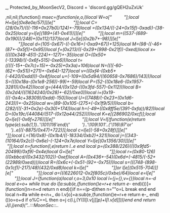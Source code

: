 _, Protected_by_MoonSecV2, Discord = 'discord.gg/gQEH2uZxUk'


,nil,nil;(function() _msec=(function(e,o,l)local W=o["    ​  ​ "];local H=l[e[(0x8e0e/57)]][e["   ​     "]];local C=(28/0x7)/(((-116+0x27b0)/124)+-79)local _=(0x134/((-24+0x15f)-0xad))-(38-0x25)local y=l[e[(189+(41-0x41))]][e["   ​       "]];local m=((537-(689-0x190))/248)+(0x112/137)local J=l[e[(0x2b7+-98)]][e["                "]]local d=(105-0x67)-((-0x16+(-0xa9+67))+125)local M=(98-((-46+(87+-0x5f))+0x95))local f=(0x213/((-0x29+(998-0x21f))-0xed))local x=((((0x348-451)-224)+-127)+-35)local O=(0x50+(-13398/((-0x6f+515)-0xe6)))local t=(((((-15+-0x7c)+15)+-0x25)+0x3a)+106)local N=((((-60-(62+-0x51))+271)+-0x64)-127)local v=((0xf4-(0xb5+(-4420/0xdd)))-0x4f)local u=(-109+(0x5d94/((60658-0x7686)/143)))local S=(((0x18a-(0x1e8-256))-99)+-59)local P=(52-((0x18e6-(0x1957-3281))/0x42))local g=(444/(0x12d-((0x3fd-557)-0x112)))local B=(0x2d4/(((1624240/0x28)+-62)/0xe0))local i=(0x19-(((-0x4c+38309)/0xdd)-150))local U=((7488/(-0x23+(0x1d6-243)))+-0x25)local w=(89-(0x105-(275+(-0x1f9/5))))local b=(282/(((-31+0x2e)-0x30)+174))local h=(-49+((0x8ff5e/(391-0xfa))/82))local D=(0x19c/(44084/(517-(0x12a44/252))))local K=e[(286902/0xcf)];local Q=l[e[(-0x6f+276)]][e["                "]];local V=l[(function(e)return type(e):sub(1,1)..'\101\116'end)('        ')..'\109\101'..('\116\97'or'​       ')..e[((-8875/0x47)+722)]];local c=l[e[(-58+0x28f)]][e[" ​              "]];local L=(16/0x8)-(0x1b4/((-18334/0xb2)+321))local j=((343-(10164/0x2c))-0x6e)-(-124+0x7e)local Y=l[e[(0x1356/30)]][e["​          "]];local n=function(l,e)return l..e end local p=(0x388/226)*(((0x9fd5-20499)/0xf9)-0x4e)local G=l[e["                   "]];local r=(0x80-126)*((0xbbcd/(0x3432/102))-0xef)local A=(0x436+-54)*(0x6d+(-4815/(-52+(22989/0xed))))local R=(0x6c+(-0x51-(92+-0x75)))local s=(((748-(898-0x1cf))-217)/48)*(432/0xd8)local k=l[e["           "]]or l[e[(0x515-704)]][e["           "]];local a=(((6226012-0x2f805c)/0xbe)/64)local e=l[e["​​  ​​     "]];local J=(function(a)local r,o=3,0x10 local l={j={},v={}}local n=-d local e=o+_ while true do l[a:sub(e,(function()e=r+e return e-_ end)())]=(function()n=n+d return n end)()if n==(p-d)then n=""o=L break end end local n=#a while e<n+_ do l.v[o]=a:sub(e,(function()e=r+e return e-_ end)())o=o+d if o%C==L then o=j c(l.j,(Y((l[l.v[j]]*p)+l[l.v[d]])))end end return J(l.j)end)("..:::MoonSec::..                ​                                           ​                                    ​​                     ​​                   ​                         ​                                     ​  ​      ​                                                       ​​                              ​                                                                                                                       ​                      ​     ​                             ​  ​​     ​        ​                           ​                    ​                                                                     ​                    ​​       ​                        ​                                             ​                         ​​  ​                ​​                ​                        ​                                                                           ​                         ​          ​                        ​                                                                                     ​                ​                    ​                                                          ​    ​              ​   ​           ​                     ​              ​         ​                                                   ​                                                              ​               ​ ​                    ​  ​                                       ​                   ​        ​                                                      ​              ​      ​          ​ ​  ​                                                               ​               ​                    ​  ​     ​                     ​             ​                         ​         ​                                  ​ ​      ​            ​ ​         ​                                                      ​                           ​                   ​ ​               ​   ​                                          ​              ​         ​                ​                                   ​                                                                                    ​                     ​                                                   ​                ​​                                                  ​      ​                                      ​     ​                                            ​                         ​     ​       ​      ​                                                                             ​              ​              ​       ​                                                                                    ​     ​           ​                   ​                       ​             ​                   ​                                                      ​                 ​ ​                                                                                ​                                    ​                                         ​        ​                                                                          ​                                          ​ ​          ​      ​   ​                                    ​                                         ​                                     ​                                       ​                                                                                                                      ​                   ​                                          ​                    ​                  ​                                           ​                     ​                   ​                                       ​                                                                        ​     ​         ​               ​                                                                                   ​                                         ​                        ​               ​     ​                                  ​                                           ​                     ​              ​    ​​                    ​                                          ​                                   ​  ​                                      ​                                       ​                                      ​  ​         ​                                                                    ​                   ​                                     ​   ​                                    ​                      ​                 ​                                       ​                                      ​​                                                                ​                 ​                  ​                                          ​                            ​           ​                                        ​       ​                                                 ​                         ​                                               ​              ​                  ​                   ​                             ​          ​                                         ​                                            ​                                        ​   ​                                  ​  ​                      ​                                                        ​ ​              ​  ​          ​         ​        ​            ​ ​                    ​                ​                                      ​                                                          ​                    ​​                     ​                     ​                ​                   ​                 ​       ​                                     ​                                                               ​                ​                                     ​                         ​          ​                                    ​                                            ​                   ​                                        ​                                          ​                         ​                                                                              ​                ​                                         ​            ​       ​              ​       ​                     ​                                       ​                       ​          ​  ​  ​                  ​              ​                                                             ​                ​                                  ​      ​                                        ​                   ​                      ​                ​                                       ​                                      ​                       ​    ​             ​                                      ​          ​                           ​                                        ​     ​                 ​                                         ​                                     ​​                                      ​                                      ​                                                                ​                ​                                     ​                         ​                                                                ​                  ​                                        ​                                     ​​                                                                                   ​    ​                                          ​              ​                                      ​                                                                                      ​                                      ​ ​                                    ​                                           ​                                        ​          ​        ​                                        ​                                                  ​               ​   ​             ​      ​                     ​                                                                    ​                  ​ ​                                      ​                   ​                   ​                      ​                                      ​                                             ​                                           ​​                ​    ​             ​                                       ​        ​                                                                           ​                   ​            ​                            ​                                       ​​                                           ​                                      ​                        ​                                ​                 ​      ​           ​                                                                                                              ​                 ​                                      ​                                          ​                                          ​​                    ​                   ​                                                              ​        ​ ​                 ​            ​        ​                                                               ​               ​                                        ​                                                                 ​                       ​                                                                ​                  ​ ​      ​                                ​                                      ​                                        ​                      ​                 ​                                          ​         ​           ​       ​                                 ​                                        ​                                        ​                                                                                        ​                      ​                 ​                                                              ​                                          ​          ​                             ​                                          ​                                      ​ ​                                      ​                     ​                   ​        ​            ​               ​​                     ​               ​                             ​     ​                                    ​                             ​           ​                                        ​                                        ​                                        ​                                       ​                            ​                                        ​                                        ​    ​​                                          ​                                ​              ​  ​                                                                             ​​               ​           ​         ​               ​        ​                                        ​                                       ​                                        ​                   ​                     ​                                     ​                          ​           ​                                          ​                        ​                                       ​                                       ​                  ​                   ​                     ​                   ​                    ​                  ​                   ​                  ​                  ​                                                                                ​     ​             ​                   ​    ​                  ​                      ​                                               ​        ​        ​      ​              ​                   ​       ​   ​           ​                                     ​         ​                              ​                                        ​                                        ​                                           ​  ​                     ​             ​                                        ​                                        ​              ​                             ​                 ​                                                                   ​                    ​                             ​                                   ​            ​                                                               ​                                ​                                       ​                                           ​                                       ​  ​                                        ​                                      ​                                        ​                                       ​                                                   ​                   ​   ​                 ​            ​         ​                             ​                           ​​         ​    ​                 ​                                ​   ​    ​              ​     ​            ​                  ​                    ​                                            ​                                     ​                          ​           ​                                                                               ​                                        ​                                                                                                     ​                                        ​                                        ​                                      ​                                           ​    ​                ​                                   ​                           ​                            ​  ​              ​                            ​                                ​                                                                                 ​                                                                  ​                    ​​                         ​              ​                     ​               ​                         ​                                         ​                                      ​                                                                                  ​        ​    ​​                          ​                ​    ​  ​                                                  ​    ​            ​                                ​        ​     ​                          ​   ​                                        ​                      ​                ​                                                                                  ​                         ​                                          ​                                        ​                            ​                                                                           ​                                                                  ​   ​            ​                                                                 ​                   ​                 ​         ​                      ​                                            ​           ​                                              ​             ​                  ​ ​                       ​                ​                     ​                                            ​                                      ​                                        ​                                        ​    ​                                 ​​                                      ​​                                        ​                   ​                                           ​     ​        ​                                                                                                                                  ​        ​                                                                       ​                           ​                              ​                 ​                      ​                     ​        ​                             ​                                      ​                                                               ​                ​                                         ​                     ​                                          ​                                       ​                            ​                                                 ​                                               ​                      ​                ​                                              ​        ​                    ​  ​                   ​                                        ​                                        ​                                          ​                                        ​                    ​                                                           ​                     ​                                        ​               ​       ​                  ​                    ​                       ​                                                    ​                             ​   ​                                   ​      ​                                ​                      ​                                         ​                                         ​                                        ​                        ​                 ​                                        ​​                    ​                  ​                                       ​                     ​                                        ​                                ​            ​                   ​                                                ​         ​ ​                                  ​           ​                                                                                     ​                       ​                       ​     ​                                                                    ​             ​      ​                                               ​      ​                                             ​                                                          ​                                                                                                                                           ​                         ​                         ​                   ​            ​      ​         ​                                 ​                                       ​                                      ​                                                                ​                ​                                      ​                     ​                     ​​                                        ​                      ​                     ​                     ​                                        ​                            ​          ​                                         ​                                       ​                      ​                ​ ​                                    ​  ​          ​     ​                        ​                       ​                                      ​                                       ​                                          ​​       ​                 ​            ​                                         ​                                                                                 ​                       ​                                        ​                                          ​                                     ​                                        ​                                                                                  ​​                                            ​                     ​                                          ​                                     ​                                                                                  ​                                      ​                                                             ​                    ​                    ​                       ​​             ​                               ​         ​             ​                        ​      ​                                                                  ​       ​                                                    ​            ​                ​                     ​                                      ​   ​          ​        ​                  ​    ​                                  ​                          ​              ​     ​      ​                         ​                    ​               ​                                  ​  ​                     ​                                         ​                                        ​ ​                                        ​                                      ​                                          ​                  ​  ​                  ​                                                              ​                                       ​                                           ​    ​                                  ​  ​                                          ​ ​                                      ​                                  ​        ​                                                              ​                                        ​                                           ​                                        ​                                       ​                   ​                      ​                    ​                               ​                    ​           ​         ​       ​                           ​         ​   ​​​          ​                ​                                             ​                       ​          ​                                                 ​      ​           ​​     ​                        ​ ​       ​                                ​                               ​             ​                                             ​    ​​                         ​     ​                                 ​ ​                                          ​​ ​     ​                      ​             ​              ​              ​  ​         ​  ​    ​                                          ​                ​          ​                              ​  ​ ​                 ​    ​             ​                    ​                 ​                                                                          ​                               ​​                                                                               ​   ​ ​                                      ​   ​                                     ​                        ​  ​         ​  ​                   ​                     ​             ​                   ​                                        ​                  ​  ​                         ​                 ​                                                                   ​                   ​                    ​                    ​                                      ​                     ​                  ​                                     ​                    ​                                        ​          ​           ​                                                                                                  ​ ​                           ​                                                  ​                                                          ​                         ​                        ​                    ​                  ​                                                               ​                  ​                                                              ​                                        ​               ​​          ​               ​   ​ ​                                ​                                       ​                                                               ​                ​​                               ​           ​                                                                                    ​ ​                    ​                                        ​                                       ​                                         ​                                       ​                                        ​                                                                                   ​ ​                 ​                                      ​                    ​                  ​                  ​                   ​                       ​                  ​                                                               ​               ​                                       ​                         ​                                            ​                      ​                    ​ ​                                                                               ​                                                                                       ​                                                             ​               ​             ​                                                         ​                              ​           ​    ​                               ​                       ​                                      ​                ​                            ​         ​                       ​                                                               ​                  ​                                   ​                                                  ​                                                               ​                                        ​                      ​ ​                 ​                                       ​                                     ​                  ​                   ​​                          ​           ​                                 ​                                                                    ​           ​          ​ ​                  ​                                         ​                                            ​                                                           ​  ​                  ​                                                                ​                ​                          ​         ​                       ​      ​                          ​                                                  ​ ​                                      ​                                     ​                                                               ​                  ​                                                            ​               ​                            ​                                         ​                                        ​                                      ​           ​               ​            ​                           ​         ​                                        ​                     ​                                        ​                                         ​                                        ​    ​                    ​          ​                              ​ ​                           ​             ​​    ​         ​​                                                    ​                                             ​                                                                                ​                                          ​                              ​                                     ​                                   ​                  ​                   ​                                            ​                                        ​                                       ​​                                      ​                                        ​ ");local c=(0x1b30/232)local l=78 local o=d;local e={}e={[(58-0x39)]=function()local x,d,n,e=y(J,o,o+m);o=o+s;l=(l+(c*s))%a;return(((e+l-(c)+r*(s*C))%r)*((C*A)^C))+(((n+l-(c*C)+r*(C^m))%a)*(r*a))+(((d+l-(c*m)+A)%a)*r)+((x+l-(c*s)+A)%a);end,[(-54+(0xab+-115))]=function(e,e,e)local e=y(J,o,o);o=o+_;l=(l+(c))%a;return((e+l-(c)+A)%r);end,[(0x27-36)]=function()local e,d=y(J,o,o+C);l=(l+(c*C))%a;o=o+C;return(((d+l-(c)+r*(C*s))%r)*a)+((e+l-(c*C)+a*(C^m))%r);end,[(0x6c/27)]=function(o,e,l)if l then local e=(o/C^(e-d))%C^((l-_)-(e-d)+_);return e-e%d;else local e=C^(e-_);return(o%(e+e)>=e)and d or j;end;end,[(28+(-0x1e3/21))]=function()local l=e[(-77+0x4e)]();local o=e[(63-0x3e)]();local x=d;local n=(e[(25-0x15)](o,_,p+s)*(C^(p*C)))+l;local l=e[(52-0x30)](o,21,31);local e=((-d)^e[(92-0x58)](o,32));if(l==j)then if(n==L)then return e*j;else l=_;x=L;end;elseif(l==(r*(C^m))-_)then return(n==j)and(e*(_/L))or(e*(j/L));end;return H(e,l-((a*(s))-d))*(x+(n/(C^R)));end,[((11550/0x9a)-0x45)]=function(n,x,x)local x;if(not n)then n=e[(97/0x61)]();if(n==j)then return'';end;end;x=Q(J,o,o+n-d);o=o+n;local e=''for o=_,#x do e=K(e,Y((y(Q(x,o,o))+l)%a))l=(l+c)%r end return e;end}local function J(...)return{...},G('#',...)end local function A()local i={};local b={};local l={};local c={i,b,nil,l};local o={}local n=(1413/0x9d)local l={[(-39+0x2a)]=(function(l)return not(#l==e[(496/0xf8)]())end),[(0x7b/123)]=(function(l)return e[(430/0x56)]()end),[(0x0/152)]=(function(l)return e[((200-0xa2)-32)]()end),[(0xb8/46)]=(function(l)local d=e[(0x33+-45)]()local e=''local l=1 for o=1,#d do l=(l+n)%a e=K(e,Y((y(d:sub(o,o))+l)%r))end return e end)};local n=e[(0x72-113)]()for d=1,n do local e=e[(0x7c-122)]();local n;local e=l[e%(-0x25+85)];o[d]=e and e({});end;for r=1,e[(-0x47+72)]()do local l=e[(184/0x5c)]();if(e[(0x55-81)](l,d,_)==L)then local a=e[(0x2d+-41)](l,C,m);local n=e[(73+-0x45)](l,s,C+s);local l={e[(453/0x97)](),e[(27/0x9)](),nil,nil};local x={[(-0x16+22)]=function()l[f]=e[(0xdb/73)]();l[u]=e[(55-0x34)]();end,[(74-(-0x71+186))]=function()l[f]=e[(164/0xa4)]();end,[(0x12c/(0x10a+-116))]=function()l[x]=e[(87-0x56)]()-(C^p)end,[(240/0x50)]=function()l[O]=e[(81-0x50)]()-(C^p)l[S]=e[(0x5c+-89)]();end};x[a]();if(e[(332/(156+-0x49))](n,_,d)==_)then l[U]=o[l[h]]end if(e[((-0x13+53)+-30)](n,C,C)==d)then l[O]=o[l[t]]end if(e[(77+-0x49)](n,m,m)==_)then l[v]=o[l[S]]end i[r]=l;end end;c[3]=e[(336/(458-0x122))]();for e=_,e[(-0x43+68)]()do b[e-_]=A();end;return c;end;local function L(e,j,c)local o=e[C];local r=e[m];local e=e[d];return(function(...)local Y={};local A={...};local m=J local l=d;local a=e;local p=o;local o={};local r=r;local y={};local e=d e*=-1 local s=e;local J=G('#',...)-_;for e=0,J do if(e>=r)then Y[e-r]=A[e+_];else o[e]=A[e+d];end;end;local e=J-r+d local e;local r;while true do e=a[l];r=e[(31-0x1e)];n=(7866747)while(-0x65+173)>=r do n-= n n=(5334474)while r<=(0x3d4/28)do n-= n n=(4008145)while(0xd7b/203)>=r do n-= n n=(1884415)while r<=(1256/0x9d)do n-= n n=(3138435)while r<=(0x2a0/224)do n-= n n=(1763893)while(0x24+-35)>=r do n-= n n=(4819000)while(0x16-22)<r do n-= n local r;local n;n=e[h];r=o[e[M]];o[n+1]=r;o[n]=r[e[B]];l=l+d;e=a[l];o[e[U]]=o[e[O]][e[v]];l=l+d;e=a[l];n=e[i];r=o[e[t]];o[n+1]=r;o[n]=r[e[v]];l=l+d;e=a[l];o[e[i]]=c[e[t]];l=l+d;e=a[l];o[e[h]]=e[M];l=l+d;e=a[l];o[e[i]]=e[N];l=l+d;e=a[l];o[e[w]]=e[O];l=l+d;e=a[l];n=e[h]o[n]=o[n](k(o,n+d,e[f]))l=l+d;e=a[l];o[e[i]]=c[e[f]];l=l+d;e=a[l];o[e[i]]=o[e[x]][e[S]];l=l+d;e=a[l];n=e[b]o[n]=o[n](k(o,n+d,e[f]))l=l+d;e=a[l];o[e[h]]=o[e[x]][e[g]];l=l+d;e=a[l];n=e[b]o[n]=o[n](k(o,n+d,e[N]))l=l+d;e=a[l];o[e[i]]=c[e[M]];l=l+d;e=a[l];o[e[U]]=o[e[x]][e[S]];l=l+d;e=a[l];o[e[h]]=j[e[f]];l=l+d;e=a[l];n=e[h];r=o[e[t]];o[n+1]=r;o[n]=r[e[u]];l=l+d;e=a[l];n=e[h]o[n]=o[n](o[n+_])l=l+d;e=a[l];o[e[U]]=o[e[x]][e[v]];l=l+d;e=a[l];o[e[i]]=j[e[x]];l=l+d;e=a[l];n=e[i];r=o[e[f]];o[n+1]=r;o[n]=r[e[B]];l=l+d;e=a[l];n=e[i]o[n]=o[n](o[n+_])l=l+d;e=a[l];o[e[U]]=o[e[t]][e[B]];l=l+d;e=a[l];n=e[U]o[n]=o[n](k(o,n+d,e[f]))l=l+d;e=a[l];o[e[D]]=c[e[t]];l=l+d;e=a[l];o[e[D]]=o[e[f]][e[B]];l=l+d;e=a[l];o[e[w]]=o[e[x]][e[g]];l=l+d;e=a[l];o[e[D]]=o[e[t]][e[P]];l=l+d;e=a[l];n=e[D]o[n]=o[n](k(o,n+d,e[f]))l=l+d;e=a[l];o[e[w]]=o[e[f]]-o[e[P]];l=l+d;e=a[l];o[e[w]]=o[e[O]][e[S]];l=l+d;e=a[l];if(o[e[b]]<o[e[P]])then l=l+_;else l=e[x];end;break end while(n)/((0x1bb34/93))==3950 do local e=e[i]local n,l=m(o[e](k(o,e+d,s)))s=l+e-_ local l=0;for e=e,s do l=l+d;o[e]=n[l];end;break end;break;end while(n)/((-121+0x620))==1219 do n=(867636)while r>(0x1d-27)do n-= n local n=e[i];local r=e[B];local a=n+2 local n={o[n](o[n+1],o[a])};for e=1,r do o[a+e]=n[e];end;local n=n[1]if n then o[a]=n l=e[O];else l=l+d;end;break end while 2191==(n)/((0x2b50/28))do o[e[h]]=(e[O]~=0);l=l+_;break end;break;end break;end while 1455==(n)/((4351-0x892))do n=(902988)while(775/0x9b)>=r do n-= n n=(1116228)while(-124+0x80)<r do n-= n local l=e[h]local a={o[l](o[l+1])};local n=0;for e=l,e[u]do n=n+d;o[e]=a[n];end break end while 1002==(n)/((1216+-0x66))do o[e[i]]=#o[e[N]];break end;break;end while(n)/((0x21c-297))==3716 do n=(2593500)while r<=(0x28+-34)do n-= n local d=e[w];local a=o[d+2];local n=o[d]+a;o[d]=n;if(a>0)then if(n<=o[d+1])then l=e[O];o[d+3]=n;end elseif(n>=o[d+1])then l=e[x];o[d+3]=n;end break;end while 2625==(n)/((0x34958/218))do n=(6210720)while(0x149/(-84+0x83))<r do n-= n l=e[f];break end while 1710==(n)/((7315-0xe63))do local r;local n;o[e[D]]=c[e[O]];l=l+d;e=a[l];o[e[h]]=c[e[N]];l=l+d;e=a[l];o[e[i]]=e[f];l=l+d;e=a[l];o[e[h]]=e[f];l=l+d;e=a[l];o[e[U]]=e[O];l=l+d;e=a[l];n=e[b]o[n]=o[n](k(o,n+d,e[f]))l=l+d;e=a[l];o[e[D]]=o[e[x]][o[e[S]]];l=l+d;e=a[l];n=e[D]o[n]=o[n](o[n+_])l=l+d;e=a[l];r=o[e[P]];if not r then l=l+_;else o[e[i]]=r;l=e[f];end;break end;break;end break;end break;end break;end while(n)/((1446-0x2f5))==2735 do n=(5011185)while r<=(-0x1e+42)do n-= n n=(427835)while(0x226/55)>=r do n-= n n=(1080450)while r>(105-0x60)do n-= n if not o[e[U]]then l=l+_;else l=e[t];end;break end while(n)/((0x27c-(0xab00/128)))==3675 do o[e[b]]=o[e[O]][o[e[g]]];break end;break;end while(n)/((18040/0x58))==2087 do n=(114015)while r>(112-(14039/0x8b))do n-= n local r;local n;o[e[h]]=c[e[N]];l=l+d;e=a[l];o[e[U]]=c[e[x]];l=l+d;e=a[l];o[e[w]]=e[O];l=l+d;e=a[l];o[e[b]]=e[O];l=l+d;e=a[l];o[e[D]]=e[x];l=l+d;e=a[l];n=e[h]o[n]=o[n](k(o,n+d,e[M]))l=l+d;e=a[l];o[e[D]]=o[e[N]][o[e[S]]];l=l+d;e=a[l];n=e[U]o[n]=o[n](o[n+_])l=l+d;e=a[l];r=o[e[P]];if not r then l=l+_;else o[e[b]]=r;l=e[x];end;break end while(n)/((189-0x86))==2073 do local n;o[e[U]]=c[e[t]];l=l+d;e=a[l];o[e[h]]=o[e[M]][e[P]];l=l+d;e=a[l];o[e[i]]=o[e[x]][e[g]];l=l+d;e=a[l];o[e[h]]=o[e[M]][e[B]];l=l+d;e=a[l];o[e[D]]=o[e[t]][e[g]];l=l+d;e=a[l];o[e[b]]=c[e[x]];l=l+d;e=a[l];o[e[b]]=o[e[x]][e[B]];l=l+d;e=a[l];o[e[i]]=e[x];l=l+d;e=a[l];o[e[b]]=e[N];l=l+d;e=a[l];o[e[i]]=e[x];l=l+d;e=a[l];n=e[U]o[n]=o[n](k(o,n+d,e[O]))l=l+d;e=a[l];o[e[h]][e[O]]=o[e[S]];l=l+d;e=a[l];do return end;break end;break;end break;end while(n)/(((0x2322-4559)-0x8c0))==2283 do n=(3730407)while(-76+0x5a)>=r do n-= n n=(2478528)while(0x1d4/36)<r do n-= n local n;o[e[h]]=c[e[x]];l=l+d;e=a[l];o[e[w]]=o[e[f]][e[B]];l=l+d;e=a[l];o[e[U]]=o[e[N]][e[v]];l=l+d;e=a[l];o[e[i]]=o[e[N]][e[B]];l=l+d;e=a[l];o[e[U]]=o[e[f]][e[v]];l=l+d;e=a[l];o[e[b]]=c[e[M]];l=l+d;e=a[l];o[e[w]]=o[e[N]][e[S]];l=l+d;e=a[l];o[e[U]]=e[M];l=l+d;e=a[l];o[e[i]]=e[x];l=l+d;e=a[l];o[e[b]]=e[t];l=l+d;e=a[l];n=e[w]o[n]=o[n](k(o,n+d,e[f]))l=l+d;e=a[l];o[e[D]][e[f]]=o[e[g]];l=l+d;e=a[l];do return end;break end while 936==(n)/((-0x56+2734))do local r;local n;n=e[b]o[n](k(o,n+_,e[O]))l=l+d;e=a[l];n=e[h];r=o[e[f]];o[n+1]=r;o[n]=r[e[S]];l=l+d;e=a[l];o[e[h]]=c[e[x]];l=l+d;e=a[l];o[e[h]]=e[f];l=l+d;e=a[l];o[e[h]]=e[O];l=l+d;e=a[l];o[e[i]]=e[x];l=l+d;e=a[l];n=e[w]o[n]=o[n](k(o,n+d,e[O]))break end;break;end while(n)/((0x13cef/45))==2069 do n=(6038021)while(0x7d+-110)>=r do n-= n if(o[e[h]]==o[e[P]])then l=l+_;else l=e[N];end;break;end while(n)/((-57+0xfa6))==1529 do n=(280160)while(90-0x4a)<r do n-= n if(o[e[i]]==o[e[B]])then l=l+_;else l=e[N];end;break end while(n)/((0x1b5-267))==1648 do if not o[e[U]]then l=l+_;else l=e[t];end;break end;break;end break;end break;end break;end break;end while(n)/((-0x32+1411))==2945 do n=(223552)while r<=(147+-0x79)do n-= n n=(9997182)while r<=(903/0x2b)do n-= n n=(4760760)while r<=(0x7b-104)do n-= n n=(8801902)while(3078/0xab)<r do n-= n local d=o[e[g]];if not d then l=l+_;else o[e[i]]=d;l=e[N];end;break end while 3173==(n)/(((-0x3b+12)+0xb05))do o[e[U]]=o[e[M]][e[S]];l=l+d;e=a[l];o[e[U]]=c[e[O]];l=l+d;e=a[l];o[e[D]]=o[e[f]][e[P]];l=l+d;e=a[l];o[e[D]]=o[e[t]][e[P]];l=l+d;e=a[l];if(o[e[h]]~=o[e[v]])then l=l+_;else l=e[M];end;break end;break;end while(n)/((0xcea-1670))==2910 do n=(7737142)while(-23+0x2b)<r do n-= n local r;local n;n=e[h]o[n](k(o,n+_,e[N]))l=l+d;e=a[l];n=e[D];r=o[e[f]];o[n+1]=r;o[n]=r[e[v]];l=l+d;e=a[l];o[e[U]]=c[e[O]];l=l+d;e=a[l];o[e[b]]=e[f];l=l+d;e=a[l];o[e[D]]=e[x];l=l+d;e=a[l];o[e[w]]=e[t];l=l+d;e=a[l];n=e[w]o[n]=o[n](k(o,n+d,e[O]))break end while(n)/((-0x33+3473))==2261 do local e={o,e};e[d][e[C][h]]=e[C][P]+e[C][x];break end;break;end break;end while(n)/((0x1e15-3894))==2626 do n=(4100085)while(-0x5a+113)>=r do n-= n n=(1528550)while r>(157-0x87)do n-= n if(o[e[b]]~=o[e[S]])then l=l+_;else l=e[O];end;break end while(n)/((-0x1d+3247))==475 do o[e[b]]=o[e[f]]%e[P];break end;break;end while 2259==(n)/((-0x54+1899))do n=(1224840)while(95-0x47)>=r do n-= n local r;local _,f;local h;local n;o[e[U]]=c[e[t]];l=l+d;e=a[l];o[e[D]]=c[e[t]];l=l+d;e=a[l];n=e[b];h=o[e[x]];o[n+1]=h;o[n]=h[e[P]];l=l+d;e=a[l];o[e[w]]=c[e[O]];l=l+d;e=a[l];o[e[w]]=e[O];l=l+d;e=a[l];o[e[b]]=e[N];l=l+d;e=a[l];o[e[U]]=e[N];l=l+d;e=a[l];n=e[b]o[n]=o[n](k(o,n+d,e[N]))l=l+d;e=a[l];n=e[b]_,f=m(o[n](k(o,n+1,e[x])))s=f+n-1 r=0;for e=n,s do r=r+d;o[e]=_[r];end;l=l+d;e=a[l];n=e[i]o[n]=o[n](k(o,n+d,s))l=l+d;e=a[l];o[e[b]]();l=l+d;e=a[l];do return end;break;end while 3540==(n)/((0xe1b6/167))do n=(207776)while(172-0x93)<r do n-= n o[e[D]]=(e[M]~=0);break end while 1376==(n)/((0x4179/111))do local e=e[i]o[e](o[e+_])break end;break;end break;end break;end break;end while 112==(n)/((0xfed-2081))do n=(8665700)while r<=(0x1824/206)do n-= n n=(12961242)while r<=(1232/0x2c)do n-= n n=(1366357)while r>(47+-0x14)do n-= n local n=e[b]local a={o[n](o[n+1])};local l=0;for e=n,e[B]do l=l+d;o[e]=a[l];end break end while(n)/((0x94a+-127))==607 do local r;local n;n=e[w];r=o[e[O]];o[n+1]=r;o[n]=r[e[S]];l=l+d;e=a[l];o[e[b]]=e[t];l=l+d;e=a[l];n=e[w]o[n]=o[n](k(o,n+d,e[O]))l=l+d;e=a[l];o[e[w]]=o[e[f]][e[P]];l=l+d;e=a[l];o[e[i]]=o[e[O]][e[u]];l=l+d;e=a[l];n=e[h];r=o[e[M]];o[n+1]=r;o[n]=r[e[g]];l=l+d;e=a[l];o[e[U]]=c[e[f]];l=l+d;e=a[l];o[e[D]]=e[O];l=l+d;e=a[l];o[e[U]]=e[O];l=l+d;e=a[l];o[e[D]]=e[x];break end;break;end while(n)/((620109/0xc1))==4034 do n=(1195173)while(0xae-145)<r do n-= n local e=e[h]o[e]=o[e](o[e+_])break end while 427==(n)/((5713-0xb62))do local e=e[i]local n,l=m(o[e](k(o,e+d,s)))s=l+e-_ local l=0;for e=e,s do l=l+d;o[e]=n[l];end;break end;break;end break;end while(n)/((0x904+-63))==3860 do n=(1952195)while(142-0x6e)>=r do n-= n n=(7655207)while(0xfbe/130)<r do n-= n if(o[e[D]]~=e[S])then l=l+_;else l=e[O];end;break end while(n)/((0x63301/127))==2393 do c[e[f]]=o[e[b]];l=l+d;e=a[l];o[e[i]]={};l=l+d;e=a[l];o[e[i]]={};l=l+d;e=a[l];c[e[O]]=o[e[w]];l=l+d;e=a[l];o[e[D]]=c[e[x]];l=l+d;e=a[l];if(o[e[b]]==e[g])then l=l+_;else l=e[O];end;break end;break;end while(n)/((0x4dc-649))==3281 do n=(3652085)while r<=(76+-0x2b)do n-= n local r;local n;n=e[i];r=o[e[t]];o[n+1]=r;o[n]=r[e[u]];l=l+d;e=a[l];o[e[U]]=j[e[N]];l=l+d;e=a[l];o[e[w]]=c[e[t]];l=l+d;e=a[l];o[e[h]]=o[e[M]][e[B]];l=l+d;e=a[l];o[e[U]]=c[e[O]];l=l+d;e=a[l];o[e[w]]=o[e[M]][e[v]];l=l+d;e=a[l];o[e[h]]=c[e[t]];l=l+d;e=a[l];o[e[i]]=o[e[f]][e[g]];l=l+d;e=a[l];o[e[h]]=o[e[f]][e[P]];l=l+d;e=a[l];o[e[D]]=c[e[t]];l=l+d;e=a[l];o[e[h]]=o[e[M]][e[g]];l=l+d;e=a[l];o[e[h]]=o[e[N]][e[v]];l=l+d;e=a[l];n=e[D]o[n]=o[n](k(o,n+d,e[f]))l=l+d;e=a[l];o[e[h]]={};l=l+d;e=a[l];o[e[h]]=c[e[t]];l=l+d;e=a[l];o[e[b]]=o[e[f]][e[v]];l=l+d;e=a[l];o[e[i]]=j[e[M]];l=l+d;e=a[l];o[e[U]]=o[e[f]][e[B]];l=l+d;e=a[l];o[e[i]]=o[e[f]][e[u]];l=l+d;e=a[l];o[e[h]]=j[e[N]];l=l+d;e=a[l];n=e[h]o[n]=o[n]()l=l+d;e=a[l];o[e[b]]=o[e[t]][e[P]];l=l+d;e=a[l];o[e[h]]=c[e[M]];l=l+d;e=a[l];o[e[U]]=o[e[O]][e[P]];l=l+d;e=a[l];o[e[U]]=o[e[O]][o[e[B]]];l=l+d;e=a[l];o[e[w]]=o[e[M]][e[v]];l=l+d;e=a[l];n=e[h]o[n]=o[n](k(o,n+d,e[t]))l=l+d;e=a[l];o[e[b]][e[O]]=o[e[P]];l=l+d;e=a[l];n=e[i]o[n]=o[n](k(o,n+d,e[t]))l=l+d;e=a[l];n=e[U];r=o[e[M]];o[n+1]=r;o[n]=r[e[g]];l=l+d;e=a[l];n=e[U]o[n](o[n+_])break;end while(n)/(((7081+-0x1b)-3539))==1039 do n=(10169689)while r>(0x61+-63)do n-= n o[e[b]][e[t]]=o[e[g]];break end while(n)/((65078/0x1a))==4063 do local n;o[e[i]]=c[e[N]];l=l+d;e=a[l];o[e[i]]=o[e[x]][e[g]];l=l+d;e=a[l];o[e[i]]=o[e[M]][e[v]];l=l+d;e=a[l];o[e[w]]=o[e[N]][e[B]];l=l+d;e=a[l];o[e[b]]=o[e[M]][e[u]];l=l+d;e=a[l];o[e[D]]=c[e[N]];l=l+d;e=a[l];o[e[w]]=o[e[O]][e[S]];l=l+d;e=a[l];o[e[h]]=e[t];l=l+d;e=a[l];o[e[b]]=e[M];l=l+d;e=a[l];o[e[w]]=e[N];l=l+d;e=a[l];n=e[i]o[n]=o[n](k(o,n+d,e[N]))l=l+d;e=a[l];o[e[U]][e[N]]=o[e[u]];l=l+d;e=a[l];do return end;break end;break;end break;end break;end break;end break;end break;end while 1893==(n)/((0x9acc2/225))do n=(7895430)while(0x14b4/100)>=r do n-= n n=(8258200)while(0x80+-84)>=r do n-= n n=(189916)while(0x62-59)>=r do n-= n n=(3950548)while(-124+0xa1)>=r do n-= n n=(8231247)while r>(-80+0x74)do n-= n o[e[i]]={};break end while 2133==(n)/((7813-0xf72))do local e=e[i]o[e]=o[e](k(o,e+d,s))break end;break;end while 2836==(n)/((0x4c2e/14))do n=(2621160)while r>(93-0x37)do n-= n local r;local n;n=e[b];r=o[e[M]];o[n+1]=r;o[n]=r[e[B]];l=l+d;e=a[l];o[e[i]]=c[e[O]];l=l+d;e=a[l];o[e[U]]=e[M];l=l+d;e=a[l];o[e[h]]=e[O];l=l+d;e=a[l];o[e[U]]=e[t];l=l+d;e=a[l];n=e[D]o[n]=o[n](k(o,n+d,e[M]))l=l+d;e=a[l];n=e[i]o[n]=o[n](k(o,n+d,e[t]))l=l+d;e=a[l];if(o[e[w]]~=e[P])then l=l+_;else l=e[x];end;break end while(n)/((991025/0xf5))==648 do local r;local n;o[e[w]]=c[e[M]];l=l+d;e=a[l];o[e[b]]=e[O];l=l+d;e=a[l];o[e[b]]=e[f];l=l+d;e=a[l];o[e[b]]=e[x];l=l+d;e=a[l];n=e[i]o[n]=o[n](k(o,n+d,e[N]))l=l+d;e=a[l];n=e[h]o[n]=o[n](k(o,n+d,e[x]))l=l+d;e=a[l];n=e[U];r=o[e[t]];o[n+1]=r;o[n]=r[e[B]];l=l+d;e=a[l];o[e[h]]=c[e[M]];l=l+d;e=a[l];o[e[i]]=e[M];l=l+d;e=a[l];o[e[U]]=e[t];break end;break;end break;end while(n)/((-92+0xab))==2404 do n=(1340703)while r<=(0x85+-92)do n-= n n=(2655114)while(0x230/14)<r do n-= n local d=e[w];local a=o[d+2];local n=o[d]+a;o[d]=n;if(a>0)then if(n<=o[d+1])then l=e[O];o[d+3]=n;end elseif(n>=o[d+1])then l=e[M];o[d+3]=n;end break end while 821==(n)/((805266/0xf9))do local r;local n;o[e[h]]=c[e[M]];l=l+d;e=a[l];o[e[b]]=e[M];l=l+d;e=a[l];o[e[b]]=e[t];l=l+d;e=a[l];o[e[b]]=e[N];l=l+d;e=a[l];n=e[D]o[n]=o[n](k(o,n+d,e[M]))l=l+d;e=a[l];n=e[h]o[n]=o[n](k(o,n+d,e[M]))l=l+d;e=a[l];n=e[U];r=o[e[O]];o[n+1]=r;o[n]=r[e[v]];l=l+d;e=a[l];o[e[D]]=e[t];break end;break;end while(n)/((1655+-0x12))==819 do n=(3453281)while r<=(-0x3a+100)do n-= n local x=p[e[x]];local r;local d={};r=V({},{__index=function(l,e)local e=d[e];return e[1][e[2]];end,__newindex=function(o,e,l)local e=d[e]e[1][e[2]]=l;end;});for n=1,e[g]do l=l+_;local e=a[l];if e[(-0x5f+96)]==58 then d[n-1]={o,e[N]};else d[n-1]={j,e[N]};end;y[#y+1]=d;end;o[e[U]]=L(x,r,c);break;end while(n)/((0x4d79f/237))==2579 do n=(6871271)while r>(0x1b0b/161)do n-= n local e=e[i]o[e]=o[e](o[e+_])break end while 3139==(n)/((0x1190-2307))do local e=e[D]o[e]=o[e]()break end;break;end break;end break;end break;end while(n)/((0xa272e/253))==3140 do n=(558960)while(161-0x71)>=r do n-= n n=(5124317)while(0x7c-78)>=r do n-= n n=(3262300)while r>(-0x69+150)do n-= n local r;local n;n=e[D];r=o[e[t]];o[n+1]=r;o[n]=r[e[B]];l=l+d;e=a[l];o[e[h]]=c[e[O]];l=l+d;e=a[l];o[e[b]]=e[f];l=l+d;e=a[l];o[e[D]]=e[x];l=l+d;e=a[l];o[e[w]]=e[N];l=l+d;e=a[l];n=e[i]o[n]=o[n](k(o,n+d,e[M]))l=l+d;e=a[l];n=e[b]o[n]=o[n](k(o,n+d,e[t]))l=l+d;e=a[l];o[e[w]]=o[e[t]][e[v]];l=l+d;e=a[l];if(o[e[i]]~=e[P])then l=l+_;else l=e[x];end;break end while(n)/((-0x47+(-94+0x889)))==1615 do local d=e[t];local l=o[d]for e=d+1,e[P]do l=l..o[e];end;o[e[D]]=l;break end;break;end while 2453==(n)/(((8479-0x10cd)/0x2))do n=(1094191)while(0xd0-161)<r do n-= n o[e[h]]=o[e[x]][o[e[S]]];break end while(n)/((844-0x1e3))==3031 do local l=e[D]o[l]=o[l](k(o,l+d,e[M]))break end;break;end break;end while(n)/((-0x57+359))==2055 do n=(800745)while(4100/0x52)>=r do n-= n n=(4170474)while(0x80-79)<r do n-= n l=e[M];break end while 3009==(n)/((102564/0x4a))do local r;local _,U;local b;local n;o[e[i]]=c[e[O]];l=l+d;e=a[l];o[e[D]]=c[e[t]];l=l+d;e=a[l];n=e[h];b=o[e[x]];o[n+1]=b;o[n]=b[e[v]];l=l+d;e=a[l];o[e[i]]=c[e[x]];l=l+d;e=a[l];o[e[D]]=e[t];l=l+d;e=a[l];o[e[D]]=e[t];l=l+d;e=a[l];o[e[i]]=e[x];l=l+d;e=a[l];n=e[w]o[n]=o[n](k(o,n+d,e[f]))l=l+d;e=a[l];n=e[w]_,U=m(o[n](k(o,n+1,e[M])))s=U+n-1 r=0;for e=n,s do r=r+d;o[e]=_[r];end;l=l+d;e=a[l];n=e[i]o[n]=o[n](k(o,n+d,s))l=l+d;e=a[l];o[e[h]]();l=l+d;e=a[l];do return end;break end;break;end while(n)/((0xa17-1318))==633 do n=(2055424)while(203-0x98)>=r do n-= n local d=o[e[B]];if not d then l=l+_;else o[e[D]]=d;l=e[t];end;break;end while(n)/((0x997-1271))==1736 do n=(7226504)while(11856/0xe4)<r do n-= n local l=e[i]local n,e=m(o[l](k(o,l+1,e[f])))s=e+l-1 local e=0;for l=l,s do e=e+d;o[l]=n[e];end;break end while(n)/((81488/0x16))==1951 do o[e[U]]=(e[O]~=0);l=l+_;break end;break;end break;end break;end break;end break;end while(n)/((3421+-0x5b))==2371 do n=(5032668)while r<=((-159+0x30)+0xad)do n-= n n=(817362)while r<=(0xa4-107)do n-= n n=(5774980)while(0x29ae/194)>=r do n-= n n=(2652068)while r>(0xa9-115)do n-= n local r;local b;local x;local n;n=e[D]o[n]=o[n](o[n+_])l=l+d;e=a[l];o[e[D]]();l=l+d;e=a[l];o[e[D]]=c[e[N]];l=l+d;e=a[l];o[e[w]]=j[e[f]];l=l+d;e=a[l];n=e[h];x=o[e[M]];o[n+1]=x;o[n]=x[e[g]];l=l+d;e=a[l];n=e[i]b={o[n](o[n+1])};r=0;for e=n,e[v]do r=r+d;o[e]=b[r];end l=l+d;e=a[l];l=e[t];break end while(n)/((0x14d0a/94))==2924 do local l=e[D];local d=o[e[O]];o[l+1]=d;o[l]=d[e[u]];break end;break;end while 1990==(n)/((5872-0xb9a))do n=(1458390)while r>((2492000/0xfa)/0xb2)do n-= n local r;local n;n=e[D]o[n]=o[n](k(o,n+d,e[M]))l=l+d;e=a[l];o[e[i]]=e[t];l=l+d;e=a[l];n=e[b]o[n]=o[n](k(o,n+d,e[O]))l=l+d;e=a[l];n=e[w];r=o[e[M]];o[n+1]=r;o[n]=r[e[B]];l=l+d;e=a[l];o[e[h]]=c[e[t]];l=l+d;e=a[l];o[e[b]]=e[t];l=l+d;e=a[l];o[e[D]]=e[x];l=l+d;e=a[l];o[e[U]]=e[M];l=l+d;e=a[l];n=e[D]o[n]=o[n](k(o,n+d,e[f]))l=l+d;e=a[l];n=e[i]o[n]=o[n](k(o,n+d,e[f]))break end while(n)/((-0x42+1752))==865 do o[e[w]]={};break end;break;end break;end while 546==(n)/((0xbd8-1535))do n=(2901215)while(0xe9-174)>=r do n-= n n=(10761816)while(0x6cc/30)<r do n-= n local e=e[U]o[e]=o[e]()break end while(n)/((533052/0xc9))==4058 do o[e[b]]=o[e[N]];break end;break;end while 1655==(n)/((-53+0x70e))do n=(5391516)while r<=(165-0x69)do n-= n o[e[U]]=j[e[O]];break;end while(n)/((3717-0x76a))==2964 do n=(1248576)while r>(166-0x69)do n-= n local r;local n;n=e[h];r=o[e[N]];o[n+1]=r;o[n]=r[e[S]];l=l+d;e=a[l];o[e[b]]=c[e[f]];l=l+d;e=a[l];o[e[i]]=e[f];l=l+d;e=a[l];o[e[h]]=e[O];l=l+d;e=a[l];o[e[U]]=e[N];l=l+d;e=a[l];n=e[U]o[n]=o[n](k(o,n+d,e[f]))l=l+d;e=a[l];n=e[h]o[n]=o[n](k(o,n+d,e[t]))l=l+d;e=a[l];if(o[e[w]]==e[B])then l=l+_;else l=e[x];end;break end while 336==(n)/((0x1d82-3838))do o[e[w]]=#o[e[t]];break end;break;end break;end break;end break;end while(n)/((4664-0x92c))==2173 do n=(5347335)while r<=((-0xb-34)+112)do n-= n n=(6362895)while r<=(186-0x7a)do n-= n n=(516118)while r>(-47+(-0x40+174))do n-= n local l=e[D]o[l]=o[l](k(o,l+d,e[N]))break end while(n)/((-44+0xc3))==3418 do local r;local n;n=e[b]o[n](k(o,n+_,e[x]))l=l+d;e=a[l];n=e[h];r=o[e[M]];o[n+1]=r;o[n]=r[e[g]];l=l+d;e=a[l];o[e[b]]=c[e[N]];l=l+d;e=a[l];o[e[i]]=e[O];l=l+d;e=a[l];o[e[U]]=e[x];l=l+d;e=a[l];o[e[D]]=e[x];l=l+d;e=a[l];n=e[D]o[n]=o[n](k(o,n+d,e[N]))break end;break;end while(n)/((0xac5+-62))==2361 do n=(1634641)while r<=(-0x26+103)do n-= n local c;local r;local n;o[e[D]]=e[O];l=l+d;e=a[l];o[e[h]]=e[x];l=l+d;e=a[l];o[e[D]]=#o[e[x]];l=l+d;e=a[l];o[e[i]]=e[M];l=l+d;e=a[l];n=e[w];r=o[n]c=o[n+2];if(c>0)then if(r>o[n+1])then l=e[N];else o[n+3]=r;end elseif(r<o[n+1])then l=e[x];else o[n+3]=r;end break;end while 577==(n)/((2929+-0x60))do n=(9997641)while r>(208-0x8e)do n-= n local e={o,e};e[d][e[C][b]]=e[C][g]+e[C][x];break end while 2931==(n)/((0x1af8-3493))do if(o[e[h]]<o[e[g]])then l=l+_;else l=e[f];end;break end;break;end break;end break;end while(n)/((0xb64+-109))==1905 do n=(12327140)while r<=(17043/0xf7)do n-= n n=(213300)while(0x56+-18)<r do n-= n if(o[e[i]]~=o[e[S]])then l=l+_;else l=e[O];end;break end while 2844==(n)/((0x74+-41))do local l=e[h]o[l](k(o,l+_,e[M]))break end;break;end while 3227==(n)/((317060/0x53))do n=(3195192)while r<=(0xf1-171)do n-= n o[e[D]][o[e[x]]]=o[e[S]];break;end while 2508==(n)/((0x543+-73))do n=(3475708)while(0x1dad/107)<r do n-= n o[e[w]]=c[e[x]];l=l+d;e=a[l];o[e[D]]=o[e[f]][e[u]];l=l+d;e=a[l];for e=e[b],e[M]do o[e]=nil;end;l=l+d;e=a[l];o[e[b]]=c[e[x]];l=l+d;e=a[l];o[e[h]]=o[e[O]][e[S]];break end while 1577==(n)/((0x115d-2241))do o[e[i]]=c[e[O]];break end;break;end break;end break;end break;end break;end break;end break;end while(n)/((5484-0xac9))==2889 do n=(7353962)while r<=(0x11a-174)do n-= n n=(3002000)while(-0x1a+116)>=r do n-= n n=(660288)while(-0x59+170)>=r do n-= n n=(6355696)while r<=(0x6f+(-49+0xe))do n-= n n=(8714804)while r<=(0xa4-90)do n-= n n=(3160410)while r>(803/0xb)do n-= n local r;local n;n=e[b];r=o[e[x]];o[n+1]=r;o[n]=r[e[g]];l=l+d;e=a[l];o[e[i]]=c[e[f]];l=l+d;e=a[l];o[e[b]]=e[x];l=l+d;e=a[l];o[e[D]]=e[x];l=l+d;e=a[l];o[e[U]]=e[f];l=l+d;e=a[l];n=e[h]o[n]=o[n](k(o,n+d,e[O]))l=l+d;e=a[l];n=e[b]o[n]=o[n](k(o,n+d,e[N]))l=l+d;e=a[l];if(o[e[D]]~=e[u])then l=l+_;else l=e[M];end;break end while(n)/((2377+-0x16))==1342 do c[e[t]]=o[e[w]];break end;break;end while 3983==(n)/((0x1140-2228))do n=(5557650)while r>(2400/0x20)do n-= n local l=e[b]o[l](k(o,l+_,e[O]))break end while(n)/(((-0x6f+495911)/148))==1659 do for e=e[i],e[x]do o[e]=nil;end;break end;break;end break;end while(n)/((0x57de0/138))==2437 do n=(9455836)while r<=(0xc5+-119)do n-= n n=(1569104)while r>(0xf0a/50)do n-= n local r;local f,h;local b;local n;o[e[U]]=c[e[M]];l=l+d;e=a[l];n=e[U];b=o[e[t]];o[n+1]=b;o[n]=b[e[B]];l=l+d;e=a[l];o[e[i]]=c[e[O]];l=l+d;e=a[l];o[e[U]]=e[t];l=l+d;e=a[l];o[e[w]]=e[x];l=l+d;e=a[l];o[e[U]]=e[x];l=l+d;e=a[l];n=e[i]o[n]=o[n](k(o,n+d,e[x]))l=l+d;e=a[l];n=e[i]f,h=m(o[n](k(o,n+1,e[x])))s=h+n-1 r=0;for e=n,s do r=r+d;o[e]=f[r];end;l=l+d;e=a[l];n=e[i]o[n]=o[n](k(o,n+d,s))l=l+d;e=a[l];o[e[D]]();l=l+d;e=a[l];l=e[t];break end while 562==(n)/((5612-0xb04))do local r;local n;o[e[b]]=(e[N]~=0);l=l+d;e=a[l];o[e[U]]=o[e[x]];l=l+d;e=a[l];o[e[i]]=c[e[t]];l=l+d;e=a[l];n=e[w]o[n]=o[n](o[n+_])l=l+d;e=a[l];r=o[e[S]];if not r then l=l+_;else o[e[h]]=r;l=e[t];end;break end;break;end while 3869==(n)/((-93+0x9e9))do n=(3635804)while(0x2b83/141)>=r do n-= n local r;local n;o[e[h]]=c[e[x]];l=l+d;e=a[l];o[e[b]]=o[e[t]][e[v]];l=l+d;e=a[l];o[e[w]]=c[e[t]];l=l+d;e=a[l];n=e[U];r=o[e[t]];o[n+1]=r;o[n]=r[e[P]];l=l+d;e=a[l];o[e[w]]=e[O];l=l+d;e=a[l];n=e[w]o[n]=o[n](k(o,n+d,e[O]))l=l+d;e=a[l];o[e[i]]=c[e[O]];l=l+d;e=a[l];n=e[U];r=o[e[f]];o[n+1]=r;o[n]=r[e[P]];l=l+d;e=a[l];o[e[U]]=c[e[f]];l=l+d;e=a[l];o[e[D]]=e[f];l=l+d;e=a[l];o[e[i]]=e[M];l=l+d;e=a[l];o[e[h]]=e[O];l=l+d;e=a[l];n=e[D]o[n]=o[n](k(o,n+d,e[x]))l=l+d;e=a[l];n=e[b]o[n]=o[n](k(o,n+d,e[N]))l=l+d;e=a[l];o[e[b]]=c[e[O]];l=l+d;e=a[l];n=e[U];r=o[e[t]];o[n+1]=r;o[n]=r[e[S]];l=l+d;e=a[l];o[e[U]]=c[e[O]];l=l+d;e=a[l];o[e[h]]=e[M];l=l+d;e=a[l];o[e[i]]=e[t];l=l+d;e=a[l];o[e[D]]=e[t];l=l+d;e=a[l];n=e[U]o[n]=o[n](k(o,n+d,e[O]))l=l+d;e=a[l];n=e[i]o[n]=o[n](k(o,n+d,e[M]))l=l+d;e=a[l];o[e[w]]=c[e[x]];l=l+d;e=a[l];n=e[i];r=o[e[f]];o[n+1]=r;o[n]=r[e[P]];l=l+d;e=a[l];o[e[b]]=c[e[t]];l=l+d;e=a[l];o[e[i]]=e[N];l=l+d;e=a[l];o[e[w]]=e[t];l=l+d;e=a[l];o[e[i]]=e[O];l=l+d;e=a[l];n=e[w]o[n]=o[n](k(o,n+d,e[M]))l=l+d;e=a[l];n=e[w]o[n]=o[n](k(o,n+d,e[M]))l=l+d;e=a[l];o[e[D]]=o[e[x]][e[P]];l=l+d;e=a[l];o[e[h]]=(e[N]~=0);l=l+d;e=a[l];o[e[b]]=c[e[O]];l=l+d;e=a[l];o[e[U]][e[t]]=e[u];l=l+d;e=a[l];o[e[i]]=c[e[N]];l=l+d;e=a[l];o[e[i]][e[M]]=e[B];l=l+d;e=a[l];o[e[h]]=c[e[O]];l=l+d;e=a[l];o[e[b]]=c[e[O]];l=l+d;e=a[l];o[e[U]]=e[O];l=l+d;e=a[l];o[e[i]]=e[M];l=l+d;e=a[l];o[e[U]]=e[f];l=l+d;e=a[l];n=e[b]o[n]=o[n](k(o,n+d,e[N]))l=l+d;e=a[l];o[e[i]][e[x]]=o[e[v]];l=l+d;e=a[l];o[e[U]]=c[e[O]];l=l+d;e=a[l];o[e[i]][e[M]]=e[P];break;end while(n)/((0x4a1+-109))==3379 do n=(8851225)while(-0x53+(0x4195/103))<r do n-= n if(o[e[D]]<o[e[S]])then l=l+_;else l=e[x];end;break end while 3635==(n)/((4983-0x9f4))do if(o[e[b]]==e[v])then l=l+_;else l=e[M];end;break end;break;end break;end break;end break;end while(n)/((0x2ad-381))==2172 do n=(859464)while r<=((5708-0xb57)/33)do n-= n n=(9536192)while r<=(-107+0xbe)do n-= n n=(1792800)while((-98+0x17d)-0xc9)<r do n-= n o[e[h]]();break end while 664==(n)/((480600/0xb2))do local d=e[b];local n=o[d]local a=o[d+2];if(a>0)then if(n>o[d+1])then l=e[x];else o[d+3]=n;end elseif(n<o[d+1])then l=e[f];else o[d+3]=n;end break end;break;end while(n)/((7012-0xdc4))==2734 do n=(9703970)while(-0x16+106)<r do n-= n local l=e[w]local n,e=m(o[l](k(o,l+1,e[t])))s=e+l-1 local e=0;for l=l,s do e=e+d;o[l]=n[e];end;break end while(n)/((442589/(439-0x116)))==3530 do local e={o,e};e[_][e[C][U]]=e[d][e[C][g]]+e[_][e[C][x]];break end;break;end break;end while 3979==(n)/((4968/0x17))do n=(10813705)while(0x92+-59)>=r do n-= n n=(1145400)while r>(-97+0xb7)do n-= n c[e[O]]=o[e[D]];break end while(n)/((0xe970/72))==1380 do o[e[h]]=o[e[f]]-o[e[P]];break end;break;end while 3035==(n)/((0x29c10/48))do n=(3951008)while(0xef-151)>=r do n-= n do return end;break;end while 1504==(n)/((0xa75+-50))do n=(8619520)while r>(19313/0xd9)do n-= n do return o[e[b]]end break end while 2960==(n)/((0xba3+-67))do if(o[e[h]]~=e[B])then l=l+_;else l=e[N];end;break end;break;end break;end break;end break;end break;end while 790==(n)/((-23+(7703-0xf28)))do n=(3378318)while r<=(-74+(0x19f-242))do n-= n n=(2689830)while(274-0xb4)>=r do n-= n n=(10173600)while((-0x6f+11887)/0x80)>=r do n-= n n=(1280046)while(250-0x9f)<r do n-= n if o[e[i]]then l=l+d;else l=e[t];end;break end while(n)/((760+-0x7e))==2019 do o[e[i]]=(e[x]~=0);break end;break;end while(n)/((-0x2a+3810))==2700 do n=(2074732)while r>(0xd4-119)do n-= n local r;local n;n=e[i];r=o[e[f]];o[n+1]=r;o[n]=r[e[S]];l=l+d;e=a[l];o[e[w]]=c[e[N]];l=l+d;e=a[l];o[e[D]]=e[x];l=l+d;e=a[l];o[e[w]]=e[O];l=l+d;e=a[l];o[e[h]]=e[x];l=l+d;e=a[l];n=e[D]o[n]=o[n](k(o,n+d,e[O]))l=l+d;e=a[l];n=e[w]o[n]=o[n](k(o,n+d,e[t]))l=l+d;e=a[l];o[e[w]]=o[e[N]][e[v]];l=l+d;e=a[l];if(o[e[w]]==e[S])then l=l+_;else l=e[f];end;break end while 671==(n)/((0x2075c/43))do local r;local n;o[e[w]]=c[e[t]];l=l+d;e=a[l];o[e[h]][e[O]]=e[P];l=l+d;e=a[l];o[e[b]]=c[e[f]];l=l+d;e=a[l];n=e[i];r=o[e[t]];o[n+1]=r;o[n]=r[e[S]];l=l+d;e=a[l];n=e[i]o[n](o[n+_])l=l+d;e=a[l];o[e[D]]=c[e[N]];l=l+d;e=a[l];n=e[w];r=o[e[x]];o[n+1]=r;o[n]=r[e[P]];l=l+d;e=a[l];o[e[D]]=e[f];l=l+d;e=a[l];n=e[D]o[n]=o[n](k(o,n+d,e[O]))l=l+d;e=a[l];o[e[b]]=o[e[N]][e[B]];break end;break;end break;end while 858==(n)/((-59+(-30+0xc98)))do n=(13255463)while(0xc1+-97)>=r do n-= n n=(3384840)while(0x5f0/16)<r do n-= n local r;local n;n=e[i]o[n](k(o,n+_,e[O]))l=l+d;e=a[l];n=e[h];r=o[e[x]];o[n+1]=r;o[n]=r[e[S]];l=l+d;e=a[l];o[e[D]]=c[e[M]];l=l+d;e=a[l];o[e[b]]=e[M];l=l+d;e=a[l];o[e[h]]=e[x];l=l+d;e=a[l];o[e[b]]=e[N];l=l+d;e=a[l];n=e[U]o[n]=o[n](k(o,n+d,e[x]))break end while 1005==(n)/((6826-0xd82))do local r;local n;n=e[U];r=o[e[N]];o[n+1]=r;o[n]=r[e[u]];l=l+d;e=a[l];o[e[b]]=c[e[t]];l=l+d;e=a[l];o[e[h]]=e[O];l=l+d;e=a[l];o[e[U]]=e[M];l=l+d;e=a[l];o[e[b]]=e[t];l=l+d;e=a[l];n=e[h]o[n]=o[n](k(o,n+d,e[t]))l=l+d;e=a[l];n=e[b]o[n]=o[n](k(o,n+d,e[f]))l=l+d;e=a[l];if(o[e[w]]~=e[u])then l=l+_;else l=e[f];end;break end;break;end while(n)/((0x5ade0/96))==3419 do n=(617526)while r<=(256-0x9f)do n-= n o[e[w]]=e[N];break;end while 273==(n)/((-67+0x919))do n=(7626185)while(-0x59+(0x1c8-269))<r do n-= n local e={o,e};e[_][e[C][D]]=e[d][e[C][S]]+e[_][e[C][M]];break end while(n)/((0xfe8-2073))==3815 do if(o[e[w]]==e[B])then l=l+_;else l=e[N];end;break end;break;end break;end break;end break;end while 3813==(n)/((1874-0x3dc))do n=(3303150)while r<=(-66+0xa9)do n-= n n=(4431032)while r<=(24745/0xf5)do n-= n n=(1790208)while r>(0xc1c/31)do n-= n o[e[h]]=o[e[f]]%e[u];break end while(n)/((-116+0x4f4))==1554 do o[e[U]]=o[e[t]][e[u]];break end;break;end while 2692==(n)/((3398-0x6d8))do n=(2215026)while r>(0x108-162)do n-= n o[e[U]][o[e[O]]]=o[e[P]];break end while 891==(n)/((206338/0x53))do o[e[D]][e[t]]=e[S];break end;break;end break;end while 1805==(n)/((298290/0xa3))do n=(478152)while r<=(0x2553/91)do n-= n n=(5704155)while r>(0x132-202)do n-= n o[e[D]]=e[O];break end while(n)/((0x329a6/98))==2697 do o[e[w]]();break end;break;end while 458==(n)/((1066+-0x16))do n=(5934990)while(0xc3+-89)>=r do n-= n o[e[b]]=c[e[N]];break;end while(n)/((5503-0xae4))==2186 do n=(532168)while r>(0x259e/90)do n-= n local r;local b,x;local C;local n;o[e[i]]=c[e[O]];l=l+d;e=a[l];n=e[w];C=o[e[O]];o[n+1]=C;o[n]=C[e[u]];l=l+d;e=a[l];o[e[w]]=c[e[t]];l=l+d;e=a[l];o[e[D]]=e[f];l=l+d;e=a[l];o[e[i]]=e[t];l=l+d;e=a[l];o[e[h]]=e[M];l=l+d;e=a[l];n=e[D]b,x=m(o[n](k(o,n+1,e[N])))s=x+n-1 r=0;for e=n,s do r=r+d;o[e]=b[r];end;l=l+d;e=a[l];n=e[w]b,x=m(o[n](k(o,n+d,s)))s=x+n-_ r=0;for e=n,s do r=r+d;o[e]=b[r];end;l=l+d;e=a[l];n=e[D]o[n]=o[n](k(o,n+d,s))l=l+d;e=a[l];n=e[U]o[n]=o[n]()break end while(n)/((0xc44-(-119+0x6b0)))==344 do do return o[e[w]]end break end;break;end break;end break;end break;end break;end break;end while(n)/((0x68ed1/153))==2618 do n=(4347828)while r<=(27468/(-0x12+236))do n-= n n=(11547670)while(14976/0x80)>=r do n-= n n=(6880860)while r<=(5488/0x31)do n-= n n=(11060966)while r<=(-0x63+(0x12b+-90))do n-= n n=(2112812)while r>(139+(-0x7a+92))do n-= n local r;local n;o[e[U]]=c[e[t]];l=l+d;e=a[l];o[e[b]]=c[e[x]];l=l+d;e=a[l];o[e[D]]=e[N];l=l+d;e=a[l];o[e[b]]=e[f];l=l+d;e=a[l];o[e[i]]=e[N];l=l+d;e=a[l];n=e[w]o[n]=o[n](k(o,n+d,e[f]))l=l+d;e=a[l];o[e[D]]=o[e[O]][o[e[P]]];l=l+d;e=a[l];n=e[w]o[n]=o[n](o[n+_])l=l+d;e=a[l];r=o[e[P]];if not r then l=l+_;else o[e[i]]=r;l=e[O];end;break end while(n)/((0x453a4/133))==991 do local e=e[b]o[e](o[e+_])break end;break;end while(n)/((-0x11+3843))==2891 do n=(184620)while r>(0x8d+-30)do n-= n o[e[w]]=L(p[e[N]],nil,c);break end while(n)/((0xfb+-81))==1086 do o[e[i]]=j[e[O]];break end;break;end break;end while 1806==(n)/((845820/(571-0x15d)))do n=(5331972)while r<=(-0x61+211)do n-= n n=(2189616)while r>(0x104-147)do n-= n local n;local r;o[e[U]]=c[e[t]];l=l+d;e=a[l];o[e[U]]=e[O];l=l+d;e=a[l];o[e[i]]=e[N];l=l+d;e=a[l];r=e[O];n=o[r]for e=r+1,e[B]do n=n..o[e];end;o[e[U]]=n;l=l+d;e=a[l];if o[e[i]]then l=l+d;else l=e[f];end;break end while 1452==(n)/((0x61d+-57))do local n;o[e[w]]=o[e[N]][e[S]];l=l+d;e=a[l];o[e[b]]=c[e[x]];l=l+d;e=a[l];o[e[h]]=e[f];l=l+d;e=a[l];o[e[h]]=e[x];l=l+d;e=a[l];o[e[h]]=e[f];l=l+d;e=a[l];n=e[w]o[n]=o[n](k(o,n+d,e[t]))l=l+d;e=a[l];o[e[b]]=c[e[N]];l=l+d;e=a[l];n=e[w]o[n]=o[n](k(o,n+d,e[M]))l=l+d;e=a[l];c[e[x]]=o[e[U]];l=l+d;e=a[l];o[e[U]]=c[e[t]];break end;break;end while(n)/((-0x18+2820))==1907 do n=(332120)while r<=(0x159/3)do n-= n o[e[i]][e[O]]=e[B];break;end while 2888==(n)/((8740/0x4c))do n=(3560699)while r>((5256/0x12)-0xb0)do n-= n local n=e[h];local r=e[B];local a=n+2 local n={o[n](o[n+1],o[a])};for e=1,r do o[a+e]=n[e];end;local n=n[1]if n then o[a]=n l=e[t];else l=l+d;end;break end while(n)/((2469-0x4e2))==2921 do local n;o[e[U]]=c[e[t]];l=l+d;e=a[l];o[e[w]]=c[e[x]];l=l+d;e=a[l];o[e[w]]=e[x];l=l+d;e=a[l];o[e[D]]=e[O];l=l+d;e=a[l];o[e[D]]=e[N];l=l+d;e=a[l];n=e[w]o[n]=o[n](k(o,n+d,e[x]))l=l+d;e=a[l];o[e[w]]=o[e[x]][o[e[P]]];l=l+d;e=a[l];n=e[h]o[n]=o[n](o[n+_])l=l+d;e=a[l];o[e[h]]=o[e[f]];l=l+d;e=a[l];l=e[M];break end;break;end break;end break;end break;end while(n)/((3350+-0x2d))==3494 do n=(1249120)while r<=(0x2373/(255-0xb4))do n-= n n=(2546022)while(-0x1c+147)>=r do n-= n n=(1269840)while r>(235+-0x75)do n-= n o[e[i]]=o[e[f]];break end while 3256==(n)/((817-0x1ab))do local x=p[e[M]];local r;local d={};r=V({},{__index=function(l,e)local e=d[e];return e[1][e[2]];end,__newindex=function(o,e,l)local e=d[e]e[1][e[2]]=l;end;});for n=1,e[u]do l=l+_;local e=a[l];if e[(0xde/222)]==58 then d[n-1]={o,e[f]};else d[n-1]={j,e[M]};end;y[#y+1]=d;end;o[e[w]]=L(x,r,c);break end;break;end while(n)/((781+-0x5e))==3706 do n=(11978517)while(0x102-(10212/0x4a))<r do n-= n o[e[U]]=o[e[x]][e[u]];l=l+d;e=a[l];o[e[U]]=c[e[x]];l=l+d;e=a[l];o[e[i]]=o[e[x]][e[v]];l=l+d;e=a[l];o[e[i]]=o[e[x]][e[u]];l=l+d;e=a[l];if(o[e[w]]==o[e[u]])then l=l+_;else l=e[x];end;break end while 3459==(n)/((270114/0x4e))do if o[e[h]]then l=l+d;else l=e[x];end;break end;break;end break;end while(n)/((0x1768-3032))==422 do n=(1032900)while(0x15a-223)>=r do n-= n n=(4079730)while r>(285-0xa3)do n-= n local r;local n;n=e[w]o[n](k(o,n+_,e[N]))l=l+d;e=a[l];n=e[i];r=o[e[f]];o[n+1]=r;o[n]=r[e[g]];l=l+d;e=a[l];o[e[w]]=c[e[f]];l=l+d;e=a[l];o[e[U]]=e[f];l=l+d;e=a[l];o[e[w]]=e[x];l=l+d;e=a[l];o[e[w]]=e[x];l=l+d;e=a[l];n=e[U]o[n]=o[n](k(o,n+d,e[t]))break end while 1195==(n)/((0x5fda2/115))do local d=e[w];local n=o[d]local a=o[d+2];if(a>0)then if(n>o[d+1])then l=e[O];else o[d+3]=n;end elseif(n<o[d+1])then l=e[N];else o[d+3]=n;end break end;break;end while 1100==(n)/((0x421+-118))do n=(38186)while r<=((0x185+-64)-201)do n-= n j[e[x]]=o[e[b]];break;end while 313==(n)/((-107+0xe5))do n=(2337437)while(171+-0x2e)<r do n-= n local r;local n;n=e[U];r=o[e[N]];o[n+1]=r;o[n]=r[e[S]];l=l+d;e=a[l];o[e[w]]=c[e[f]];l=l+d;e=a[l];o[e[w]]=e[M];l=l+d;e=a[l];o[e[b]]=e[M];l=l+d;e=a[l];o[e[w]]=e[N];l=l+d;e=a[l];n=e[D]o[n]=o[n](k(o,n+d,e[M]))l=l+d;e=a[l];n=e[i]o[n]=o[n](k(o,n+d,e[x]))l=l+d;e=a[l];if o[e[U]]then l=l+d;else l=e[t];end;break end while(n)/((0x16b5-2952))==817 do local n;o[e[D]]=c[e[M]];l=l+d;e=a[l];o[e[U]]=o[e[N]][e[B]];l=l+d;e=a[l];o[e[b]]=o[e[t]][e[P]];l=l+d;e=a[l];o[e[U]]=o[e[f]][e[S]];l=l+d;e=a[l];o[e[w]]=o[e[O]][e[u]];l=l+d;e=a[l];o[e[h]]=c[e[t]];l=l+d;e=a[l];o[e[w]]=o[e[O]][e[S]];l=l+d;e=a[l];o[e[h]]=e[O];l=l+d;e=a[l];o[e[i]]=e[N];l=l+d;e=a[l];o[e[D]]=e[N];l=l+d;e=a[l];n=e[w]o[n]=o[n](k(o,n+d,e[N]))l=l+d;e=a[l];o[e[b]][e[f]]=o[e[u]];l=l+d;e=a[l];do return end;break end;break;end break;end break;end break;end break;end while(n)/(((8643-0x1108)-2159))==2047 do n=(6302905)while r<=((29610/0x5e)-0xb4)do n-= n n=(1791056)while r<=(309-0xb3)do n-= n n=(3806376)while((-122+0x1aa)-0xb0)>=r do n-= n n=(2615481)while(19050/0x96)<r do n-= n local r;local N,C;local _;local n;o[e[D]]=c[e[M]];l=l+d;e=a[l];o[e[i]]=c[e[O]];l=l+d;e=a[l];n=e[w];_=o[e[t]];o[n+1]=_;o[n]=_[e[P]];l=l+d;e=a[l];o[e[h]]=c[e[x]];l=l+d;e=a[l];o[e[w]]=e[f];l=l+d;e=a[l];o[e[U]]=e[x];l=l+d;e=a[l];o[e[h]]=e[x];l=l+d;e=a[l];n=e[w]o[n]=o[n](k(o,n+d,e[O]))l=l+d;e=a[l];n=e[i]N,C=m(o[n](k(o,n+1,e[O])))s=C+n-1 r=0;for e=n,s do r=r+d;o[e]=N[r];end;l=l+d;e=a[l];n=e[b]o[n]=o[n](k(o,n+d,s))l=l+d;e=a[l];o[e[b]]();l=l+d;e=a[l];do return end;break end while(n)/((240207/0xfb))==2733 do local d=e[h];local l=o[e[N]];o[d+1]=l;o[d]=l[e[u]];break end;break;end while 1946==(n)/(((0x101c-2071)+-97))do n=(5229042)while r>(0x766b/235)do n-= n do return end;break end while 2379==(n)/(((633024/0x10)/18))do j[e[M]]=o[e[h]];break end;break;end break;end while(n)/((2921-0x5d7))==1256 do n=(2095392)while r<=(264/0x2)do n-= n n=(276232)while(351-0xdc)<r do n-= n local r;local n;n=e[h]o[n](k(o,n+_,e[N]))l=l+d;e=a[l];n=e[i];r=o[e[x]];o[n+1]=r;o[n]=r[e[g]];l=l+d;e=a[l];o[e[b]]=c[e[O]];l=l+d;e=a[l];o[e[w]]=e[N];l=l+d;e=a[l];o[e[U]]=e[N];l=l+d;e=a[l];o[e[w]]=e[x];l=l+d;e=a[l];n=e[h]o[n]=o[n](k(o,n+d,e[f]))break end while(n)/((0x5bbfc/117))==86 do o[e[b]]=o[e[x]][e[u]];break end;break;end while(n)/((0x2c3+(-0x89+28)))==3504 do n=(2223243)while(30324/0xe4)>=r do n-= n o[e[i]]=j[e[x]];l=l+d;e=a[l];o[e[w]]=#o[e[M]];l=l+d;e=a[l];j[e[x]]=o[e[w]];l=l+d;e=a[l];o[e[h]]=j[e[O]];l=l+d;e=a[l];o[e[i]]=#o[e[M]];l=l+d;e=a[l];j[e[x]]=o[e[U]];l=l+d;e=a[l];do return end;break;end while(n)/((0x56f+-70))==1683 do n=(9127808)while r>(-114+0xf8)do n-= n local d=e[N];local l=o[d]for e=d+1,e[u]do l=l..o[e];end;o[e[h]]=l;break end while 2459==(n)/((7479-0xeb7))do local r;local n;n=e[U];r=o[e[f]];o[n+1]=r;o[n]=r[e[g]];l=l+d;e=a[l];o[e[w]]=o[e[O]][e[B]];l=l+d;e=a[l];n=e[h];r=o[e[N]];o[n+1]=r;o[n]=r[e[S]];l=l+d;e=a[l];o[e[h]]=c[e[f]];l=l+d;e=a[l];o[e[w]]=e[f];l=l+d;e=a[l];o[e[b]]=e[t];l=l+d;e=a[l];o[e[w]]=e[x];l=l+d;e=a[l];n=e[b]o[n]=o[n](k(o,n+d,e[N]))l=l+d;e=a[l];o[e[w]]=c[e[O]];l=l+d;e=a[l];o[e[h]]=o[e[f]][e[S]];l=l+d;e=a[l];n=e[D]o[n]=o[n](k(o,n+d,e[O]))l=l+d;e=a[l];o[e[b]]=o[e[f]][e[u]];l=l+d;e=a[l];n=e[b]o[n]=o[n](k(o,n+d,e[t]))l=l+d;e=a[l];o[e[b]]=c[e[N]];l=l+d;e=a[l];o[e[w]]=o[e[M]][e[u]];l=l+d;e=a[l];o[e[b]]=j[e[x]];l=l+d;e=a[l];n=e[i];r=o[e[N]];o[n+1]=r;o[n]=r[e[B]];l=l+d;e=a[l];n=e[b]o[n]=o[n](o[n+_])l=l+d;e=a[l];o[e[U]]=o[e[O]][e[P]];l=l+d;e=a[l];o[e[U]]=j[e[O]];l=l+d;e=a[l];n=e[i];r=o[e[x]];o[n+1]=r;o[n]=r[e[S]];l=l+d;e=a[l];n=e[U]o[n]=o[n](o[n+_])l=l+d;e=a[l];o[e[i]]=o[e[M]][e[v]];l=l+d;e=a[l];n=e[b]o[n]=o[n](k(o,n+d,e[t]))l=l+d;e=a[l];o[e[D]]=c[e[f]];l=l+d;e=a[l];o[e[U]]=o[e[O]][e[v]];l=l+d;e=a[l];o[e[h]]=o[e[x]][e[v]];l=l+d;e=a[l];o[e[h]]=o[e[M]][e[B]];l=l+d;e=a[l];n=e[w]o[n]=o[n](k(o,n+d,e[M]))l=l+d;e=a[l];o[e[b]]=o[e[t]]-o[e[B]];l=l+d;e=a[l];o[e[D]]=o[e[M]][e[u]];l=l+d;e=a[l];if(o[e[h]]<o[e[u]])then l=l+_;else l=e[f];end;break end;break;end break;end break;end break;end while(n)/((0xc1520/224))==1783 do n=(521263)while(0x15a-206)>=r do n-= n n=(11270238)while(0x7f5e/238)>=r do n-= n n=(4009500)while r>(-0x2a+(1780/0xa))do n-= n local n;o[e[U]]=c[e[f]];l=l+d;e=a[l];o[e[w]][e[N]]=e[P];l=l+d;e=a[l];o[e[b]]=c[e[t]];l=l+d;e=a[l];o[e[w]]=c[e[x]];l=l+d;e=a[l];o[e[h]]=e[O];l=l+d;e=a[l];o[e[w]]=e[x];l=l+d;e=a[l];o[e[D]]=e[x];l=l+d;e=a[l];n=e[i]o[n]=o[n](k(o,n+d,e[O]))l=l+d;e=a[l];o[e[h]][e[N]]=o[e[v]];l=l+d;e=a[l];o[e[U]]=c[e[x]];break end while(n)/((-0x54+1866))==2250 do local n;o[e[U]]=c[e[t]];l=l+d;e=a[l];o[e[b]]=e[O];l=l+d;e=a[l];n=e[b]o[n](o[n+_])l=l+d;e=a[l];o[e[w]]=c[e[M]];l=l+d;e=a[l];o[e[w]]=o[e[O]][e[P]];l=l+d;e=a[l];j[e[t]]=o[e[i]];l=l+d;e=a[l];do return end;break end;break;end while(n)/((0xb8b2a/234))==3486 do n=(3832938)while((0x2d6-387)-0xc9)>=r do n-= n o[e[U]][e[N]]=o[e[u]];break;end while(n)/((0xa440/32))==2917 do n=(2560642)while r>(0x145-186)do n-= n local r;local n;n=e[h]o[n](k(o,n+_,e[M]))l=l+d;e=a[l];n=e[U];r=o[e[t]];o[n+1]=r;o[n]=r[e[v]];l=l+d;e=a[l];o[e[h]]=c[e[M]];l=l+d;e=a[l];o[e[b]]=e[x];l=l+d;e=a[l];o[e[h]]=e[M];l=l+d;e=a[l];o[e[b]]=e[f];l=l+d;e=a[l];n=e[w]o[n]=o[n](k(o,n+d,e[x]))break end while(n)/(((0x3ad+-47)+-0x3d))==3074 do local t;local r;local O;local n;o[e[b]]=c[e[M]];l=l+d;e=a[l];o[e[U]]=o[e[f]][e[u]];l=l+d;e=a[l];n=e[U];O=o[e[f]];o[n+1]=O;o[n]=O[e[B]];l=l+d;e=a[l];o[e[b]]=o[e[x]];l=l+d;e=a[l];o[e[w]]=o[e[M]];l=l+d;e=a[l];n=e[h]o[n]=o[n](k(o,n+d,e[f]))l=l+d;e=a[l];n=e[D];O=o[e[f]];o[n+1]=O;o[n]=O[e[g]];l=l+d;e=a[l];n=e[b]o[n]=o[n](o[n+_])l=l+d;e=a[l];r={o,e};r[_][r[C][U]]=r[d][r[C][u]]+r[_][r[C][x]];l=l+d;e=a[l];o[e[h]]=o[e[f]]%e[B];l=l+d;e=a[l];n=e[i]o[n]=o[n](o[n+_])l=l+d;e=a[l];O=e[M];t=o[O]for e=O+1,e[v]do t=t..o[e];end;o[e[b]]=t;l=l+d;e=a[l];r={o,e};r[_][r[C][i]]=r[d][r[C][P]]+r[_][r[C][f]];l=l+d;e=a[l];o[e[h]]=o[e[M]]%e[v];break end;break;end break;end break;end while 383==(n)/((0xafe-1453))do n=(318648)while(0x131-(-0x11+180))>=r do n-= n n=(6461910)while r>(-0x6c+249)do n-= n o[e[b]]=L(p[e[t]],nil,c);break end while 2457==(n)/(((-126+0x291fe)/64))do for e=e[i],e[t]do o[e]=nil;end;break end;break;end while 1562==(n)/((426-0xde))do n=(7544350)while(0x7ae4/220)>=r do n-= n o[e[D]]=o[e[M]]-o[e[g]];break;end while(n)/(((-47+0x7560c)/0x89))==2150 do n=(10177840)while r>(-0x3a+202)do n-= n local e=e[U]o[e]=o[e](k(o,e+d,s))break end while 3103==(n)/((3342+-0x3e))do local r;local _,O;local i;local n;o[e[b]]=c[e[x]];l=l+d;e=a[l];o[e[U]]=c[e[M]];l=l+d;e=a[l];n=e[h];i=o[e[N]];o[n+1]=i;o[n]=i[e[u]];l=l+d;e=a[l];o[e[b]]=c[e[x]];l=l+d;e=a[l];o[e[b]]=e[f];l=l+d;e=a[l];o[e[D]]=e[t];l=l+d;e=a[l];o[e[b]]=e[N];l=l+d;e=a[l];n=e[b]o[n]=o[n](k(o,n+d,e[f]))l=l+d;e=a[l];n=e[h]_,O=m(o[n](k(o,n+1,e[t])))s=O+n-1 r=0;for e=n,s do r=r+d;o[e]=_[r];end;l=l+d;e=a[l];n=e[w]o[n]=o[n](k(o,n+d,s))l=l+d;e=a[l];o[e[b]]();l=l+d;e=a[l];do return end;break end;break;end break;end break;end break;end break;end break;end break;end l+= _ end;end);end;return L(A(),{},W())()end)_msec({[(0x10e+-105)]='\115\116'..(function(e)return(e and'                ')or'\114\105'or'\120\58'end)((580/0x74)==(64-0x3a))..'\110g',["   ​     "]='\108\100'..(function(e)return(e and'                  ')or'\101\120'or'\119\111'end)(((-19+0x37e)/175)==(135-0x81))..'\112',["   ​       "]=(function(e)return(e and' ​      ​')and'\98\121'or'\100\120'end)((0x1a4/84)==(0x1d+-24))..'\116\101',["​          "]='\99'..(function(e)return(e and'              ​ ')and'\90\19\157'or'\104\97'end)((-79+0x54)==(79-0x4c))..'\114',[(55521/0x5d)]='\116\97'..(function(e)return(e and'      ​   ')and'\64\113'or'\98\108'end)((888/0x94)==(-0x27+44))..'\101',["                "]=(function(e)return(e and'           ​  ​   ')or'\115\117'or'\78\107'end)((0x17+-20)==(0x83+-100))..'\98',["                "]='\99\111'..(function(e)return(e and'    ​    ')and'\110\99'or'\110\105\103\97'end)((85-0x36)==(-101+0x84))..'\97\116',[(-92+0x2da)]=(function(e,l)return(e and'             ')and'\48\159\158\188\10'or'\109\97'end)((-106+0x6f)==(83-0x4d))..'\116\104',[(334026/0xf1)]=(function(e,l)return((0x1b8/88)==(0xb1/(0x2b19/187))and'\48'..'\195'or e..((not'\20\95\69'and'\90'..'\180'or l)))or'\199\203\95'end),[" ​              "]='\105\110'..(function(e,l)return(e and'        ')and'\90\115\138\115\15'or'\115\101'end)((41-0x24)==((0x254-317)/0x9))..'\114\116',["           "]='\117\110'..(function(e,l)return(e and'            ')or'\112\97'or'\20\38\154'end)((0x393/183)==(0xf04/124))..'\99\107',["                   "]='\115\101'..(function(e)return(e and'            ​​  ')and'\110\112\99\104'or'\108\101'end)((73-0x44)==(187-0x9c))..'\99\116',["​​  ​​     "]='\116\111\110'..(function(e,l)return(e and'          ')and'\117\109\98'or'\100\97\120\122'end)((0xc3/39)==(-0x6f+116))..'\101\114'},{["    ​  ​ "]=((getfenv))},((getfenv))()) end)()


